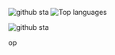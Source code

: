 
![github sta](https://github-readme-stats.vercel.app/api?username=alexemanuel&show_icons=true&hide_title=true&compact=true)
![Top languages](https://github-readme-stats.vercel.app/api/top-langs/?username=alexemanuel&layout=compact)


![github sta](https://github-readme-stats.vercel.app/api?username=alexemanuel&show_icons=true&hide_title=true&compact=true)


op
